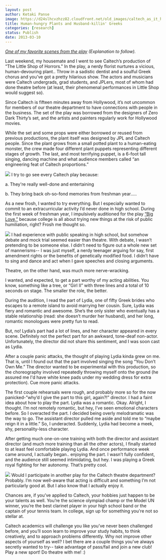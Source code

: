 ```yaml
---
layout: post
author: Ketaki Panse
image: https://d24slhcvzhzz82.cloudfront.net/old_images/caltech_as_it_happens/6a0105349b8251970b017d4188841c970c.jpg
title: Human-hungry Plants and Husband-killin' Greeks 
categories: [research]
status: Publish
date: 2013-03-10
---
```



*[One of my favorite scenes from the play](https://www.youtube.com/watch?annotation_id=annotation_625577&amp;feature=iv&amp;src_vid=8PDuqpyGRNA&amp;v=_C2oaJYuNCU) (Explanation to follow).*

Last weekend, my housemate and I went to see Caltech’s production of “The Little Shop of Horrors." In the play, a nerdy florist nurtures a vicious, human-devouring plant.. Throw in a sadistic dentist and a soulful Greek chorus and you’ve got a pretty hilarious show. The actors and musicians were Caltech undergrads, grad students, and JPLers, most of whom had done theatre before (at least, their phenomenal performances in Little Shop would suggest so).

Since Caltech is fifteen minutes away from Hollywood, it’s not uncommon for members of our theatre department to have connections with people in the business. The set of the play was borrowed from the designers of Zero Dark Thirty’s set, and the artists and painters regularly work for Hollywood movies.

While the set and some props were either borrowed or reused from previous productions, the plant itself was designed by JPL and Caltech people. Since the plant grows from a small potted plant to a human-eating monster, the crew made four different plant puppets representing different stages of growth. The last, and most terrifying puppet, is a 6-foot tall singing, dancing machine and what audience members called “an engineering feat of Caltech proportions.”


![](https://d24slhcvzhzz82.cloudfront.net/old_images/caltech_as_it_happens/6a0105349b8251970b017d4188803e970c.jpg)
I try to go see every Caltech play because:

  a. They're really well-done and entertaining

  b. They bring back oh-so-fond memories from freshman year.....

As a new frosh, I wanted to try everything. But I especially wanted to commit to an extracurricular activity I’d never done in high school. During the first week of freshman year, I impulsively auditioned for the play [“Big Love,”](https://en.wikipedia.org/wiki/Big_Love_(play)) because college is all about trying new things at the risk of public humiliation, right? Frosh me thought so.


![](https://d24slhcvzhzz82.cloudfront.net/old_images/caltech_as_it_happens/6a0105349b8251970b017ee8fc5f10970d.jpg)
I had experience with public speaking in high school, but somehow debate and mock trial seemed easier than theatre. With debate, I wasn’t pretending to be someone else. I didn’t need to figure out a whole new set of mannerisms-- I was just myself, a nerdy teenager arguing for say, first amendment rights or the benefits of genetically modified food. I didn’t have to sing and dance and act when I gave speeches and closing arguments.

Theatre, on the other hand, was much more nerve-wracking.

I wanted, and expected, to get a part worthy of my acting abilities. You know, something like a tree, or “Girl II” with three lines and a total of 10 seconds on stage. The smaller the role, the better.

During the audition, I read the part of Lydia, one of fifty Greek brides who escapes to a remote island to avoid marrying her cousin. Sure, Lydia was fiery and romantic and awesome. She’s the only sister who eventually has a stable relationship (read: she doesn’t murder her husband), and her long, romantic monologues were pretty fun to read.

But, no! Lydia’s part had a lot of lines, and her character appeared in every scene. Definitely not the perfect part for an awkward, tone-deaf non-actor. Unfortunately, the director did not share this sentiment, and I was soon cast as Lydia.

After a couple panic attacks, the thought of playing Lydia kinda grew on me. That is, until I found out that the part involved singing the song “You Don’t Own Me.” The director wanted to be experimental with this production, so the choreography involved repeatedly throwing myself onto the ground (he assured me I'd have white knee pads under my wedding dress for extra protection). Cue more panic attacks.

The first couple rehearsals were rough, and probably more so for the now panicked-”why’d I give the part to this girl, again?!” director. I had a faint idea about how to play the part. Lydia was a romantic. Okay. Alright, I thought. I’m not remotely romantic, but hey, I’ve seen emotional characters before. So I overacted the part. I decided being overly melodramatic was the way to go. The assistant director pulled me aside and told me to “maybe reign it in a little.” So, I underacted. Suddenly, Lydia had become a meek, shy, personality-less character.

After getting much one-on-one training with both the director and assistant director (and much more training than all the other actors), I finally started to at least feel comfortable playing Lydia. And once performance week came around, I actually began.. enjoying the part. I wasn’t fully confident, and the audience still seemed intimidating, but hey. I was playing a Greek royal fighting for her autonomy. That’s pretty cool.


![](https://d24slhcvzhzz82.cloudfront.net/old_images/caltech_as_it_happens/6a0105349b8251970b017ee8fc9082970d.jpg)
Would I participate in another play for the Caltech theatre department? Probably. I’m now well-aware that acting is difficult and something I’m not particularly good at. But I also know that I actually enjoy it.

Chances are, if you’ve applied to Caltech, your hobbies just happen to be your talents as well. You’re the science olympiad champ or the Model UN winner, you’re the best clarinet player in your high school band or the captain of your tennis team. In college, sign up for something you're not so stellar at. 

Caltech academics will challenge you like you’ve never been challenged before, and you’ll soon learn to improve your study habits, to think creatively, and to approach problems differently. Why not improve other aspects of yourself as well? I bet there are a couple things you’ve always secretly wanted to try-- take advantage of pass/fail and join a new club! Play a new sport! Do theatre with me! :)

